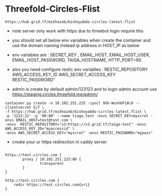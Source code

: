 # Threefold-Circles-Flist

	https://hub.grid.tf/mikhaieb/bishoyabdo-circles-latest.flist

- note server only work with https due to threebot login require this 

- you should set all below env variables when create the container and use the domain naming instead ip address in HOST_IP as below 

- env variables are : SECRET_KEY , EMAIL_HOST, EMAIL_HOST_USER, EMAIL_HOST_PASSWORD, TAIGA_HOSTNAME, HTTP_PORT=80

- also you need configure restic env variables : RESTIC_REPOSITORY AWS_ACCESS_KEY_ID AWS_SECRET_ACCESS_KEY RESTIC_PASSWORD"

- admin is create by default admin/123123 and to login admin account use https://staging.circles.threefold.me/admin/ 

```
container.py create -n 10.102.251.225 -iyocl 9Xk-WsnhkPi8c9 --clientsecret GjT \ 
-f https://hub.grid.tf/mikhaieb/bishoyabdo-circles-latest.flist \ 
-p '2222:22' -p '80:80' --name tiaga_test -envs SECRET_KEY=myscret -envs EMAIL_HOST=test@test.com \ 
-envs  RESTIC_REPOSITORY="s3:https://s3.grid.tf/taiga-test" -envs AWS_ACCESS_KEY_ID="myaccessid" \ 
-envs AWS_SECRET_ACCESS_KEY="myscret" -envs RESTIC_PASSWORD="mypass"

```


- create your ur https redirection in caddy server 

```

https://test.circles.com {
        proxy / 10.102.251.225:80 {
                transparent
        }
}

http://test.circles.com {
    redir https://test.circles.com{uri}
}

```
